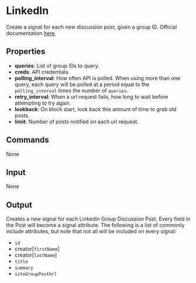 LinkedIn
========

Create a signal for each new discussion post, given a group ID. Official documentation [here](https://developer.linkedin.com/documents/groups-api#groupposts).

Properties
--------------

-   **queries**: List of group IDs to query.
-   **creds**: API credentials.
-   **polling_interval**: How often API is polled. When using more than one query, each query will be polled at a period equal to the `polling_interval` times the number of `queries`.
-   **retry_interval**: When a url request fails, how long to wait before attempting to try again.
-   **lookback**: On block start, look back this amount of time to grab old posts.
-   **limit**: Number of posts notified on each url request.

Commands
----------------
None

Input
-------
None

Output
---------
Creates a new signal for each LinkedIn Group Discussion Post. Every field in the Post will become a signal attribute. The following is a list of commonly include attributes, but note that not all will be included on every signal:

-   `id`
-   creator[`firstName`]
-   creator[`lastName`]
-   `title`
-   `summary`
-   `siteGroupPostUrl`
